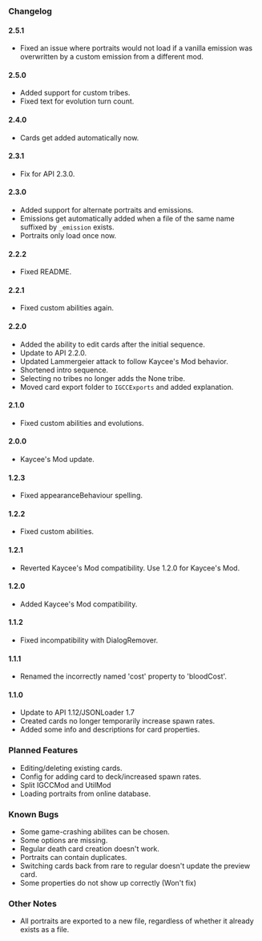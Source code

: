 ### Changelog

#### 2.5.1
- Fixed an issue where portraits would not load if a vanilla emission was overwritten by a custom emission from a different mod.

#### 2.5.0

- Added support for custom tribes.
- Fixed text for evolution turn count.

#### 2.4.0

- Cards get added automatically now.

#### 2.3.1

- Fix for API 2.3.0.

#### 2.3.0

- Added support for alternate portraits and emissions.
- Emissions get automatically added when a file of the same name suffixed by `_emission` exists.
- Portraits only load once now.

#### 2.2.2

- Fixed README.

#### 2.2.1

- Fixed custom abilities again.

#### 2.2.0

- Added the ability to edit cards after the initial sequence.
- Update to API 2.2.0.
- Updated Lammergeier attack to follow Kaycee's Mod behavior.
- Shortened intro sequence.
- Selecting no tribes no longer adds the None tribe.
- Moved card export folder to ```IGCCExports``` and added explanation.

#### 2.1.0

- Fixed custom abilities and evolutions.

#### 2.0.0

- Kaycee's Mod update.

#### 1.2.3

- Fixed appearanceBehaviour spelling.

#### 1.2.2

- Fixed custom abilities.

#### 1.2.1

- Reverted Kaycee's Mod compatibility. Use 1.2.0 for Kaycee's Mod.

#### 1.2.0

- Added Kaycee's Mod compatibility.

#### 1.1.2

- Fixed incompatibility with DialogRemover.

#### 1.1.1

- Renamed the incorrectly named 'cost' property to 'bloodCost'.

#### 1.1.0

- Update to API 1.12/JSONLoader 1.7
- Created cards no longer temporarily increase spawn rates.
- Added some info and descriptions for card properties.

### Planned Features

- Editing/deleting existing cards.
- Config for adding card to deck/increased spawn rates.
- Split IGCCMod and UtilMod
- Loading portraits from online database.

### Known Bugs

- Some game-crashing abilites can be chosen.
- Some options are missing.
- Regular death card creation doesn't work.
- Portraits can contain duplicates.
- Switching cards back from rare to regular doesn't update the preview card.
- Some properties do not show up correctly (Won't fix)

### Other Notes

- All portraits are exported to a new file, regardless of whether it already exists as a file.
